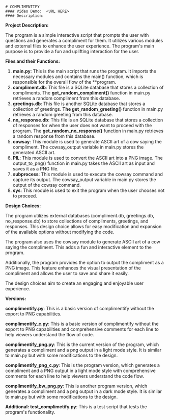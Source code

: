     # COMPLIMENTIFY
    #### Video Demo:  <URL HERE>
    #### Description:

**Project Description:**

The program is a simple interactive script that prompts the user with questions and generates a compliment for them. It utilizes various modules and external files to enhance the user experience. The program's main purpose is to provide a fun and uplifting interaction for the user.

**Files and their Functions:**

1) **main.py**: This is the main script that runs the program. It imports the necessary modules and contains the main() function, which is responsible for the overall flow of the **program.
2) **compliment.db**: This file is a SQLite database that stores a collection of compliments. The **get_random_compliment()** function in main.py retrieves a random compliment from this database.
3) **greetings.db**: This file is another SQLite database that stores a collection of greetings. **The get_random_greeting()** function in main.py retrieves a random greeting from this database.
4) **no_response.db**: This file is an SQLite database that stores a collection of responses for when the user does not want to proceed with the program. The **get_random_no_response()** function in main.py retrieves a random response from this database.
5) **cowsay**: This module is used to generate ASCII art of a cow saying the compliment. The cowsay_output variable in main.py stores the generated ASCII art.
6) **PIL**: This module is used to convert the ASCII art into a PNG image. The output_to_png() function in main.py takes the ASCII art as input and saves it as a PNG file.
7) **subprocess**: This module is used to execute the cowsay command and capture its output. The cowsay_output variable in main.py stores the output of the cowsay command.
8) **sys**: This module is used to exit the program when the user chooses not to proceed.

**Design Choices:**

The program utilizes external databases (compliment.db, greetings.db, no_response.db) to store collections of compliments, greetings, and responses. This design choice allows for easy modification and expansion of the available options without modifying the code.

The program also uses the cowsay module to generate ASCII art of a cow saying the compliment. This adds a fun and interactive element to the program.

Additionally, the program provides the option to output the compliment as a PNG image. This feature enhances the visual presentation of the compliment and allows the user to save and share it easily.

The design choices aim to create an engaging and enjoyable user experience.

**Versions:**

**complimentify.py**: This is a basic version of complimentify without the export to PNG capabilities. 

**complimentify_c.py**: This is a basic version of complimentify without the export to PNG capabilities and comprehensive comments for each line to help viewers understand the flow of code.

**complimentify_png.py**: This is the current version of the program, which generates a compliment and a png output in a light mode style. It is similar to main.py but with some modifications to the design.

**complimentify_png_c.py**: This is the program version, which generates a compliment and a PNG output in a light mode style with comprehensive comments for each line to help viewers understand the code flow.

**complimentify_bw_png.py**: This is another program version, which generates a compliment and a png output in a dark mode style. It is similar to main.py but with some modifications to the design.

**Additional:**
**test_complimetify.py**: This is a test script that tests the program's functionality.

